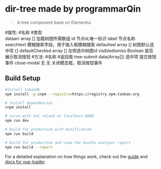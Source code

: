 # dir-tree made by programmarQin
> A tree component base on Elementui

#属性:
#名称                 #类型       
dataarr         array []    加载树图所需数组
                id          节点id,唯一标识
                label       节点名称
                searchtext  模糊搜索字段，用于输入框模糊搜索
defaultsel      array []    树图默认选中项
                {}
defaultChecked  array []    左侧选中树图id
visibledismiss  Boolean     是否展示取消按钮
#方法:
#名称                #返回值
tree-submit     data(Array[]) 选中项              提交按钮事件
close-modal     无               无                关闭模态框，取消按钮事件     
## Build Setup

``` bash
#install tabaodb
npm install -g cnpm --registry=https://registry.npm.taobao.org

# install dependencies
cnpm install

# serve with hot reload at localhost:8080
npm run dev

# build for production with minification
npm run build

# build for production and view the bundle analyzer report
npm run build --report
```

For a detailed explanation on how things work, check out the [guide](http://vuejs-templates.github.io/webpack/) and [docs for vue-loader](http://vuejs.github.io/vue-loader).
